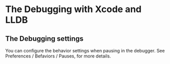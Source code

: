 # The Debugging with Xcode and LLDB

## The Debugging settings

You can configure the behavior settings when pausing in the debugger.
See Preferences / Befaviors / Pauses, for more details.
